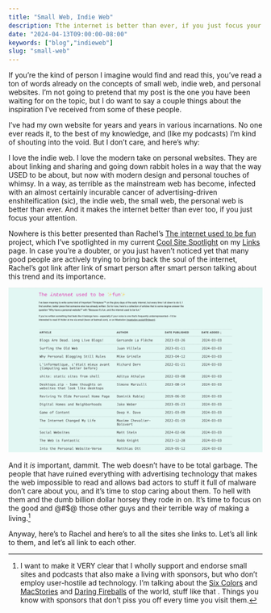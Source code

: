 ```yaml
---
title: "Small Web, Indie Web"
description: Tthe internet is better than ever, if you just focus your attention.
date: "2024-04-13T09:00:00-08:00"
keywords: ["blog","indieweb"]
slug: "small-web"
---
```


If you’re the kind of person I imagine would find and read this, you’ve read a ton of words already on the concepts of small web, indie web, and personal websites. I’m not going to pretend that my post is the one you have been waiting for on the topic, but I do want to say a couple things about the inspiration I’ve received from some of these people.

I’ve had my own website for years and years in various incarnations. No one ever reads it, to the best of my knowledge, and (like my podcasts) I’m kind of shouting into the void. But I don’t care, and here’s why:

I love the indie web. I love the modern take on personal websites. They are about linking and sharing and going down rabbit holes in a way that the way USED to be about, but now with modern design and personal touches of whimsy. In a way, as terrible as the mainstream web has become, infected with an almost certainly incurable cancer of advertising-driven enshiteification (sic), the indie web, the small web, the personal web is better than ever. And it makes the internet better than ever too, if you just focus your attention.

Nowhere is this better presented than Rachel’s [The internet used to be fun](https://projects.kwon.nyc/internet-is-fun/) project, which I’ve spotlighted in my current [Cool Site Spotlight](/links#CoolSiteSpotlight) on my [Links](/links) page. In case you’re a doubter, or you just haven’t noticed yet that many good people are actively trying to bring back the soul of the internet, Rachel’s got link after link of smart person after smart person talking about this trend and its importance.

[![The internet used to be fun](../../assets/images/posts/TheInternetUsedToBeFun-30228B51-47BC-49AC-AB45-6B32213A18B6.png)](https://projects.kwon.nyc/internet-is-fun/)

And it *is* important, dammit. The web doesn’t have to be total garbage. The people that have ruined everything with advertising technology that makes the web impossible to read and allows bad actors to stuff it full of malware don’t care about you, and it’s time to stop caring about them. To hell with them and the dumb billion dollar horsey they rode in on. It’s time to focus on the good and @#$@ those other guys and their terrible way of making a living.[^1]

Anyway, here’s to Rachel and here’s to all the sites she links to. Let’s all link to them, and let’s all link to each other.

[^1]: I want to make it VERY clear that I wholly support and endorse small sites and podcasts that also make a living with sponsors, but who don’t employ user-hostile ad technology. I’m talking about the [Six Colors](https://sixcolors.com) and [MacStories](https://www.macstories.net) and [Daring Fireballs](https://daringfireball.net) of the world, stuff like that . Things you know with sponsors that don’t piss you off every time you visit them.
